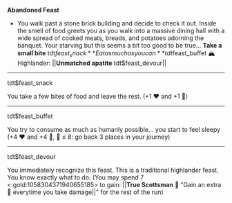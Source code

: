 **__Abandoned Feast__**
- You walk past a stone brick building and decide to check it out. Inside the smell of food greets you as you walk into a massive dining hall with a wide spread of cooked meats, breads, and potatoes adorning the banquet. Your starving but this seems a bit too good to be true...
**Take a small bite** tdt$feast_snack
**Eat as much as you can** tdt$feast_buffet
:mountain_snow: Highlander: ||**Unmatched apatite** tdt$feast_devour||

-------------
tdt$feast_snack

You take a few bites of food and leave the rest. (+1 :heart: and +1 :large_blue_diamond:)

-------------
tdt$feast_buffet

You try to consume as much as humanly possible... you start to feel sleepy (+4 :heart: and +4 :large_blue_diamond:, 🎲 ≤ 8: go back 3 places in your journey)

-------------
tdt$feast_devour

You immediately recognize this feast. This is a traditional highlander feast. You know exactly what to do. (You may spend 7 <:gold:1058304371940655185> to gain: ||__True Scottsman__ :scotland: "Gain an extra 🔷 everytime you take damage||" for the rest of the run)
